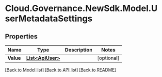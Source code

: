 # Cloud.Governance.NewSdk.Model.UserMetadataSettings
## Properties

Name | Type | Description | Notes
------------ | ------------- | ------------- | -------------
**Value** | [**List&lt;ApiUser&gt;**](ApiUser.md) |  | [optional] 

[[Back to Model list]](../README.md#documentation-for-models) [[Back to API list]](../README.md#documentation-for-api-endpoints) [[Back to README]](../README.md)

